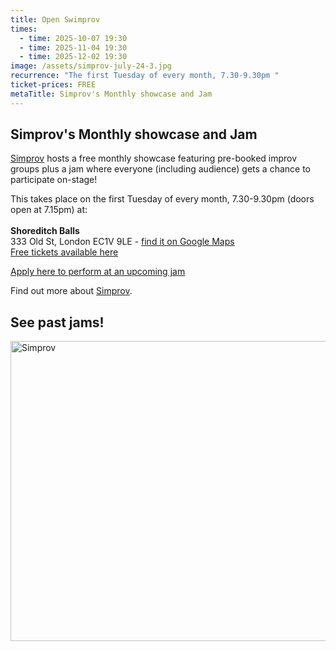 ```yaml
---
title: Open Swimprov
times:
  - time: 2025-10-07 19:30
  - time: 2025-11-04 19:30
  - time: 2025-12-02 19:30
image: /assets/simprov-july-24-3.jpg
recurrence: "The first Tuesday of every month, 7.30-9.30pm "
ticket-prices: FREE
metaTitle: Simprov's Monthly showcase and Jam
---
```

## **Simprov's Monthly showcase and Jam**

[Simprov](https://www.sedos.co.uk/regular-events/simprov) hosts a free monthly showcase featuring pre-booked improv groups plus a jam where
everyone (including audience) gets a chance to participate on-stage!

This takes place on the first Tuesday of every month, 7.30-9.30pm (doors open at 7.15pm) at:\
\
**Shoreditch Balls**\
333 Old St, London EC1V 9LE - [find it on Google Maps](https://www.google.com/url?sa=t&rct=j&q=&esrc=s&source=web&cd=&ved=2ahUKEwjxoer6ia6PAxWiQUEAHStkLrsQ8gF6BAgcEAM&url=%2Fmaps%2Fplace%2Fshoreditch%2Bballs%2Fdata%3D!4m2!3m1!1s0x48761d59aef76ae1%3A0x8c5958860a889f28%3Fsa%3DX%26ved%3D1t%3A242%26ictx%3D111&usg=AOvVaw3R7Xz1ZcPDQEvAh_mhAkM7&opi=89978449)  \
[Free tickets available here](https://sedos.ticketsolve.com/ticketbooth/shows)  

[Apply here to perform at an upcoming jam](https://forms.gle/uJ77FV6muzri3fyNA)

Find out more about [Simprov](https://www.sedos.co.uk/regular-events/simprov).

## **See past jams!**

<a data-flickr-embed="true" href="https://www.flickr.com/photos/sedos/albums/72177720323053270" title="Simprov"><img src="https://live.staticflickr.com/65535/54255138604_969d94f269_z.jpg" width="640" height="480" alt="Simprov"/></a><script async src="//embedr.flickr.com/assets/client-code.js" charset="utf-8"></script>
